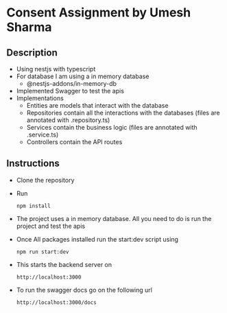 # Consent Assignment by Umesh Sharma

## Description

- Using nestjs with typescript
- For database I am using a in memory database
  - @nestjs-addons/in-memory-db
- Implemented Swagger to test the apis
- Implementations
  - Entities are models that interact with the database
  - Repositories contain all the interactions with the databases (files are annotated with .repository.ts)
  - Services contain the business logic (files are annotated with .service.ts)
  - Controllers contain the API routes

## Instructions

- Clone the repository
- Run
  ```
  npm install
  ```
- The project uses a in memory database. All you need to do is run the project and test the apis
- Once All packages installed run the start:dev script using
  ```
  npm run start:dev
  ```
- This starts the backend server on
  ```
  http://localhost:3000
  ```
- To run the swagger docs go on the following url

  ```
  http://localhost:3000/docs
  ```
